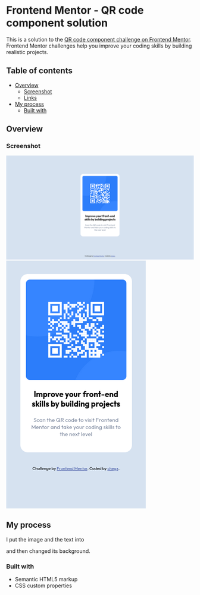# Frontend Mentor - QR code component solution

This is a solution to the [QR code component challenge on Frontend Mentor](https://www.frontendmentor.io/challenges/qr-code-component-iux_sIO_H). Frontend Mentor challenges help you improve your coding skills by building realistic projects.

## Table of contents

- [Overview](#overview)
  - [Screenshot](#screenshot)
  - [Links](#links)
- [My process](#my-process)
  - [Built with](#built-with)

## Overview

### Screenshot

![](./images/screenshot-1.png)
![](./images/screenshot-2.png)

## My process

I put the image and the text into <div> and then changed its background.

### Built with

- Semantic HTML5 markup
- CSS custom properties
